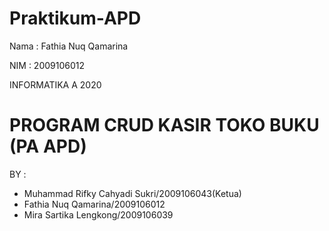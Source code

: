# Praktikum-APD

Nama : Fathia Nuq Qamarina

NIM : 2009106012

INFORMATIKA A 2020


# PROGRAM CRUD KASIR TOKO BUKU (PA APD)
BY :
+ Muhammad Rifky Cahyadi Sukri/2009106043(Ketua)
+ Fathia Nuq Qamarina/2009106012
+ Mira Sartika Lengkong/2009106039
